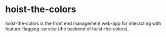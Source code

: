 # hoist-the-colors
hoist-the-colors is the front end management web-app for interacting with feature-flagging-service (the backend of hoist-the-colors).  